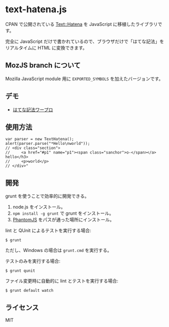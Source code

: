 text-hatena.js
==============

CPAN で公開されている [Text::Hatena](http://search.cpan.org/dist/Text-Hatena/) を JavaScript に移植したライブラリです。

完全に JavaScript だけで書かれているので、ブラウザだけで「はてな記法」をリアルタイムに HTML に変換できます。

MozJS branch について
---------------------

Mozilla JavaScript module 用に `EXPORTED_SYMBOLS` を加えたバージョンです。

デモ
----

* [はてな記法ワープロ](http://tech.nitoyon.com/javascript/application/texthatena/wordpro/)


使用方法
--------

    var parser = new TextHatena();
    alert(parser.parse("*Hello\nworld"));
    // <div class="section">
    //     <a href="#p1" name="p1"><span class="sanchor">o-</span></a> hello</h3>
    //     <p>world</p>
    // </div>"


開発
----

grunt を使うことで効率的に開発できる。

  1. node.js をインストール。
  2. `npm install -g grunt` で grunt をインストール。
  3. [PhantomJS](http://phantomjs.org/) をパスが通った場所にインストール。

lint と QUnit によるテストを実行する場合:

    $ grunt

ただし、Windows の場合は `grunt.cmd` を実行する。

テストのみを実行する場合:

    $ grunt qunit

ファイル変更時に自動的に lint とテストを実行する場合:

    $ grunt default watch


ライセンス
----------

MIT
